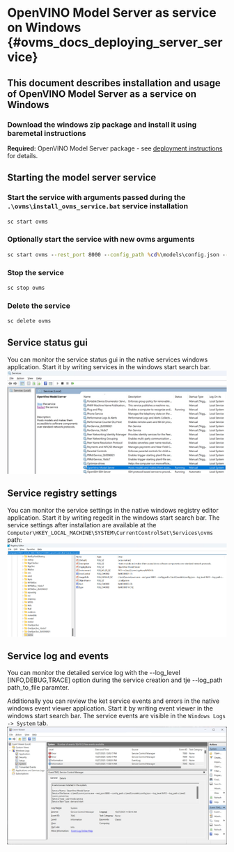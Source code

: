 # OpenVINO Model Server as service on Windows {#ovms_docs_deploying_server_service}

## This document describes installation and usage of OpenVINO Model Server as a service on Windows

### Download the windows zip package and install it using baremetal instructions

**Required:** OpenVINO Model Server package - see [deployment instructions](../../../docs/deploying_server_baremetal.md) for details.

## Starting the model server service

### Start the service with arguments passed during the `.\ovms\install_ovms_service.bat` service installation
```bat
sc start ovms
```

### Optionally start the service with new ovms arguments
```bat
sc start ovms --rest_port 8000 --config_path %cd%\models\config.json --log_level INFO --log_path %cd%\ovms_server.log
```

### Stop the service
```bat
sc stop ovms
```

### Delete the service
```bat
sc delete ovms
```

## Service status gui
You can monitor the service status gui in the native services windows application.
Start it by writing services in the windows start search bar.
![Service Status](windows_service1.jpg)

## Service registry settings
You can monitor the service settings in the native windows registry editor application.
Start it by writing regedit in the windows start search bar.
The service settings after installation are available at the `Computer\HKEY_LOCAL_MACHINE\SYSTEM\CurrentControlSet\Services\ovms` path:
![Service Status](windows_service_registry1.jpg)

## Service log and events
You can monitor the detailed service log with the --log_level [INFO,DEBUG,TRACE] option during the service creation and tje --log_path path_to_file paramter.

Additionally you can review the ket service events and errors in the native windows event viewer application.
Start it by writing event viewer in the windows start search bar.
The service events are visible in the `Windows Logs -> System` tab.
![Service Status](windows_service_events1.jpg)
